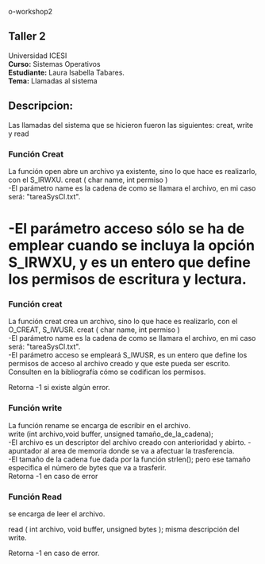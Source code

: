 o-workshop2
## Taller 2
Universidad ICESI  
**Curso:** Sistemas Operativos  
**Estudiante:** Laura Isabella Tabares.  
**Tema:** Llamadas al sistema  

## Descripcion:  
Las llamadas del sistema que se hicieron fueron las siguientes: creat, write y read  

### **Función Creat**  
La función open abre un archivo ya existente, sino lo que hace es realizarlo, con el S_IRWXU.
creat ( char name, int permiso )  
-El parámetro name es la cadena de como se llamara el archivo, en mi caso será: "tareaSysCl.txt".  
  
-El parámetro acceso sólo se ha de emplear cuando se incluya la opción S_IRWXU, y es un entero que define los permisos de escritura y lectura.  
=======
### **Función creat**  
La función creat crea un archivo, sino lo que hace es realizarlo, con el O_CREAT, S_IWUSR.
creat ( char name, int permiso )  
-El parámetro name es la cadena de como se llamara el archivo, en mi caso será: "tareaSysCl.txt".  
-El parámetro acceso se empleará S_IWUSR,  es un entero que define los permisos de acceso al archivo creado y que este pueda ser escrito. Consulten en la bibliografía cómo se codifican los permisos.  
  
Retorna -1 si existe algún error.
  
### **Función write**  
La función rename se encarga de escribir en el archivo.  
write (int archivo,void buffer, unsigned tamaño_de_la_cadena);  
-El archivo es un descriptor del archivo creado con anterioridad y abirto.
-apuntador al area de memoria donde se va a afectuar la trasferencia.  
-El tamaño de la cadena fue dada por la función strlen(); pero ese tamaño especifica el número de bytes que va a trasferir.  
Retorna -1 en caso de error  

### **Función Read**

se encarga de leer el archivo.

read ( int archivo, void buffer, unsigned bytes );
misma descripción del write.
  
Retorna -1 en caso de error.  
